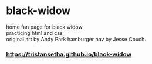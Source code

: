 # black-widow 
home fan page for black widow  
practicing html and css  
original art by Andy Park
hamburger nav by Jesse Couch.

### https://tristansetha.github.io/black-widow